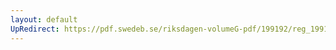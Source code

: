 ```yaml
---
layout: default
UpRedirect: https://pdf.swedeb.se/riksdagen-volumeG-pdf/199192/reg_199192/reg_199192_0074.pdf
---
```

